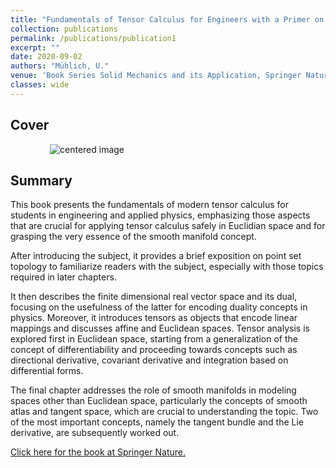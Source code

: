 ```yaml
---
title: "Fundamentals of Tensor Calculus for Engineers with a Primer on Smooth Manifolds"
collection: publications
permalink: /publications/publication1
excerpt: ""
date: 2020-09-02
authors: "Mühlich, U."
venue: 'Book Series Solid Mechanics and its Application, Springer Nature'
classes: wide
---
```

## Cover


<p class="aligncenter">
  &nbsp; &nbsp; &nbsp; &nbsp;   &nbsp; &nbsp; &nbsp; &nbsp; <img src="{{site.url}}{{site.baseurl}}/files/FOTC.jpeg " alt="centered image" />
</p>


## Summary

This book presents the fundamentals of modern tensor calculus for students in engineering and applied physics, emphasizing those aspects that are crucial for applying tensor calculus safely in Euclidian space and for grasping the very essence of the smooth manifold concept.

After introducing the subject, it provides a brief exposition on point set topology to familiarize readers with the subject, especially with those topics required in later chapters.

It then describes the finite dimensional real vector space and its dual, focusing on the usefulness of the latter for encoding duality concepts in physics. Moreover, it introduces tensors as objects that encode linear mappings and discusses affine and Euclidean spaces. Tensor analysis is explored first in Euclidean space, starting from a generalization of the concept of differentiability and proceeding towards concepts such as directional derivative, covariant derivative and integration based on differential forms.

The final chapter addresses the role of smooth manifolds in modeling spaces other than Euclidean space, particularly the concepts of smooth atlas and tangent space, which are crucial to understanding the topic. Two of the most important concepts, namely the tangent bundle and the Lie derivative, are subsequently worked out.


<a href="https://link.springer.com/book/10.1007/978-3-319-56264-3" class="uline">Click here for the book at Springer Nature. </a>

<!---
## Contribution
This is what I did!

## Abstract
Super details
-->
<!-- [Download paper here](https://www.paper.link/) -->
